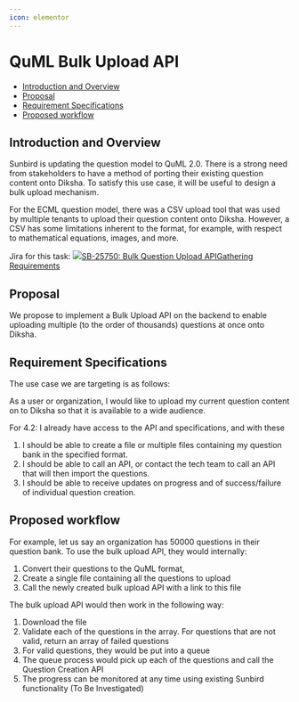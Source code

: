 ```yaml
---
icon: elementor
---
```


# QuML Bulk Upload API

* [Introduction and Overview](https://project-sunbird.atlassian.net/wiki/spaces/PRD/pages/2820767758/QuML+Bulk+Upload+API#Introduction-and-Overview)
* [Proposal](https://project-sunbird.atlassian.net/wiki/spaces/PRD/pages/2820767758/QuML+Bulk+Upload+API#Proposal)
* [Requirement Specifications](https://project-sunbird.atlassian.net/wiki/spaces/PRD/pages/2820767758/QuML+Bulk+Upload+API#Requirement-Specifications)
* [Proposed workflow](https://project-sunbird.atlassian.net/wiki/spaces/PRD/pages/2820767758/QuML+Bulk+Upload+API#Proposed-workflow)

&#x20;

## Introduction and Overview <a href="#introduction-and-overview" id="introduction-and-overview"></a>

Sunbird is updating the question model to QuML 2.0. There is a strong need from stakeholders to have a method of porting their existing question content onto Diksha. To satisfy this use case, it will be useful to design a bulk upload mechanism.

For the ECML question model, there was a CSV upload tool that was used by multiple tenants to upload their question content onto Diksha. However, a CSV has some limitations inherent to the format, for example, with respect to mathematical equations, images, and more.

Jira for this task: [![](https://project-sunbird.atlassian.net/rest/api/2/universal\_avatar/view/type/issuetype/avatar/10315)SB-25750: Bulk Question Upload APIGathering Requirements](https://project-sunbird.atlassian.net/browse/SB-25750)

## Proposal <a href="#proposal" id="proposal"></a>

We propose to implement a Bulk Upload API on the backend to enable uploading multiple (to the order of thousands) questions at once onto Diksha.

## Requirement Specifications <a href="#requirement-specifications" id="requirement-specifications"></a>

The use case we are targeting is as follows:

As a user or organization, I would like to upload my current question content on to Diksha so that it is available to a wide audience.

For 4.2: I already have access to the API and specifications, and with these

1. I should be able to create a file or multiple files containing my question bank in the specified format.
2. I should be able to call an API, or contact the tech team to call an API that will then import the questions.
3. I should be able to receive updates on progress and of success/failure of individual question creation.

## Proposed workflow <a href="#proposed-workflow" id="proposed-workflow"></a>

For example, let us say an organization has 50000 questions in their question bank. To use the bulk upload API, they would internally:

1. Convert their questions to the QuML format,
2. Create a single file containing all the questions to upload
3. Call the newly created bulk upload API with a link to this file

The bulk upload API would then work in the following way:

1. Download the file
2. Validate each of the questions in the array. For questions that are not valid, return an array of failed questions
3. For valid questions, they would be put into a queue
4. The queue process would pick up each of the questions and call the Question Creation API
5. The progress can be monitored at any time using existing Sunbird functionality (To Be Investigated)
